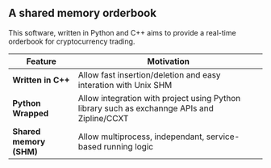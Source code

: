 ## A shared memory orderbook

This software, written in Python and C++ aims to provide a real-time orderbook for cryptocurrency trading.

| Feature | Motivation |
| ---- | --- |
| **Written in C++**| Allow fast insertion/deletion and easy interation with Unix SHM |
| **Python Wrapped**| Allow integration with project using Python library such as exchannge APIs and Zipline/CCXT  |
| **Shared memory (SHM)**| Allow multiprocess, independant, service-based running logic |
